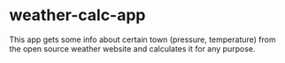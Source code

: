 # weather-calc-app
This app gets some info about certain town (pressure, temperature) from the open source weather website and calculates it for any purpose.

